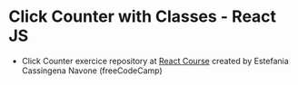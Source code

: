 # Click Counter with Classes - React JS

- Click Counter exercice repository at [React Course](https://www.youtube.com/watch?v=6Jfk8ic3KVk&list=PLGfqNBtezGBFr73EJA3xQTrZWrsZVBnII&index=2) created by Estefania Cassingena Navone (freeCodeCamp)
